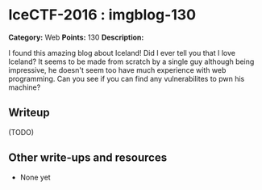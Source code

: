 # IceCTF-2016 : imgblog-130

**Category:** Web
**Points:** 130
**Description:**

I found this amazing blog about Iceland! Did I ever tell you that I love Iceland? It seems to be made from scratch by a single guy although being impressive, he doesn't seem too have much experience with web programming. Can you see if you can find any vulnerabilites to pwn his machine?

## Writeup

(TODO)

## Other write-ups and resources

* None yet